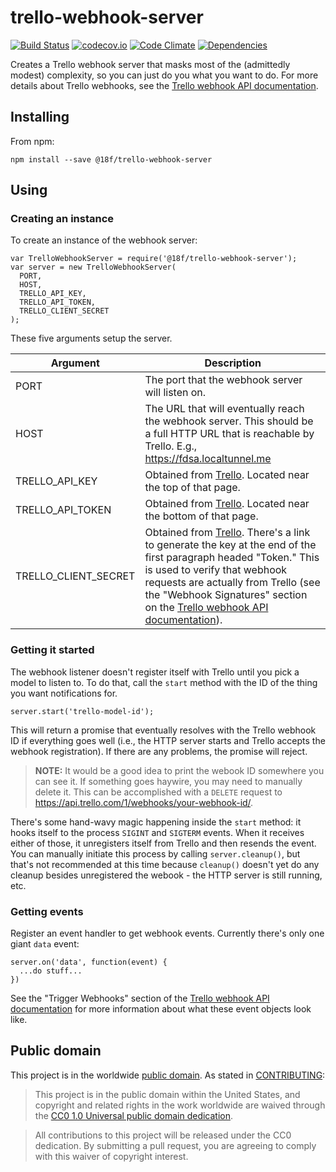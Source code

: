 # trello-webhook-server

[![Build Status](https://travis-ci.org/18F/trello-webhook-server.svg?branch=develop)](https://travis-ci.org/18F/trello-webhook-server) [![codecov.io](https://codecov.io/github/18F/trello-webhook-server/coverage.svg?branch=develop)](https://codecov.io/github/18F/trello-webhook-server?branch=develop) [![Code Climate](https://codeclimate.com/github/18F/trello-webhook-server/badges/gpa.svg)](https://codeclimate.com/github/18F/trello-webhook-server) [![Dependencies](https://david-dm.org/18F/trello-webhook-server.svg)](https://david-dm.org/18F/trello-webhook-server)

Creates a Trello webhook server that masks most of the (admittedly modest) complexity, so you can just do you what you want to do.  For more details about Trello webhooks, see the [Trello webhook API documentation](https://developers.trello.com/apis/webhooks).

## Installing

From npm:

```
npm install --save @18f/trello-webhook-server
```

## Using

### Creating an instance

To create an instance of the webhook server:

```
var TrelloWebhookServer = require('@18f/trello-webhook-server');
var server = new TrelloWebhookServer(
  PORT,
  HOST,
  TRELLO_API_KEY,
  TRELLO_API_TOKEN,
  TRELLO_CLIENT_SECRET
);
```

These five arguments setup the server.

Argument             | Description
-------------------- | ----------------------------------------------------------------------------------------------------------------------------------------------------------------------------------------------------------------------------------------------------------------------------------------------------------------------------------------------
PORT                 | The port that the webhook server will listen on.
HOST                 | The URL that will eventually reach the webhook server.  This should be a full HTTP URL that is reachable by Trello.  E.g., https://fdsa.localtunnel.me
TRELLO_API_KEY       | Obtained from [Trello](https://trello.com/app-key). Located near the top of that page.
TRELLO_API_TOKEN     | Obtained from [Trello](https://trello.com/app-key). Located near the bottom of that page.
TRELLO_CLIENT_SECRET | Obtained from [Trello](https://trello.com/app-key). There's a link to generate the key at the end of the first paragraph headed "Token."  This is used to verify that webhook requests are actually from Trello (see the "Webhook Signatures" section on the [Trello webhook API documentation](https://developers.trello.com/apis/webhooks)).

### Getting it started

The webhook listener doesn't register itself with Trello until you pick a model to listen to.  To do that, call the `start` method with the ID of the thing you want notifications for.

```
server.start('trello-model-id');
```

This will return a promise that eventually resolves with the Trello webhook ID if everything goes well (i.e., the HTTP server starts and Trello accepts the webhook registration).  If there are any problems, the promise will reject.

> **NOTE:** It would be a good idea to print the webook ID somewhere you can see it.  If something goes haywire, you may need to manually delete it.  This can be accomplished with a `DELETE` request to <https://api.trello.com/1/webhooks/your-webhook-id/>.

There's some hand-wavy magic happening inside the `start` method: it hooks itself to the process `SIGINT` and `SIGTERM` events.  When it receives either of those, it unregisters itself from Trello and then resends the event.  You can manually initiate this process by calling `server.cleanup()`, but that's not recommended at this time because `cleanup()` doesn't yet do any cleanup besides unregistered the webook - the HTTP server is still running, etc.

### Getting events

Register an event handler to get webhook events.  Currently there's only one giant `data` event:

```
server.on('data', function(event) {
  ...do stuff...
})
```

See the "Trigger Webhooks" section of the [Trello webhook API documentation](https://developers.trello.com/apis/webhooks) for more information about what these event objects look like.

## Public domain

This project is in the worldwide [public domain](LICENSE.md). As stated in [CONTRIBUTING](CONTRIBUTING.md):

> This project is in the public domain within the United States, and copyright and related rights in the work worldwide are waived through the [CC0 1.0 Universal public domain dedication](https://creativecommons.org/publicdomain/zero/1.0/).

> All contributions to this project will be released under the CC0 dedication. By submitting a pull request, you are agreeing to comply with this waiver of copyright interest.
